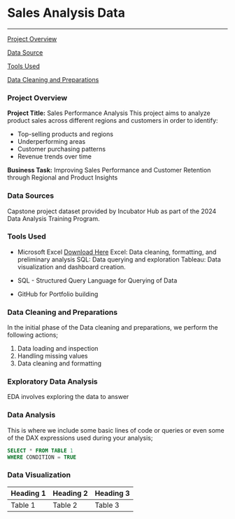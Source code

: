 # Sales Analysis Data


---

[Project Overview](#project-overview)

[Data Source](#data-source)

[Tools Used](#tools-used)

[Data Cleaning and Preparations](#data-cleaning-and-preparations)

### Project Overview 
**Project Title:** Sales Performance Analysis
This project aims to analyze product sales across different regions and customers in order to identify:
- Top-selling products and regions
- Underperforming areas
- Customer purchasing patterns
- Revenue trends over time

**Business Task:** Improving Sales Performance and Customer Retention through Regional and Product Insights

### Data Sources
Capstone project dataset provided by Incubator Hub as part of the 2024 Data Analysis Training Program.

### Tools Used
- Microsoft Excel [Download Here](https://www.microsoft.com) 
Excel: Data cleaning, formatting, and preliminary analysis
SQL: Data querying and exploration
Tableau: Data visualization and dashboard creation.
    
- SQL - Structured Query Language for Querying of Data
- GitHub for Portfolio building

### Data Cleaning and Preparations
In the initial phase of the Data cleaning and preparations, we perform the following actions;
1. Data loading and inspection
2. Handling missing values
3. Data cleaning and formatting 

### Exploratory Data Analysis
EDA involves exploring the data to answer 

### Data Analysis
This is where we include some basic lines of code or queries or even some of the DAX expressions used during your analysis;
```SQL
SELECT * FROM TABLE 1
WHERE CONDITION = TRUE
```
### Data Visualization

| Heading 1 | Heading 2 | Heading 3|
|-----------|---------|----------|
|Table 1|Table 2|Table 3|

